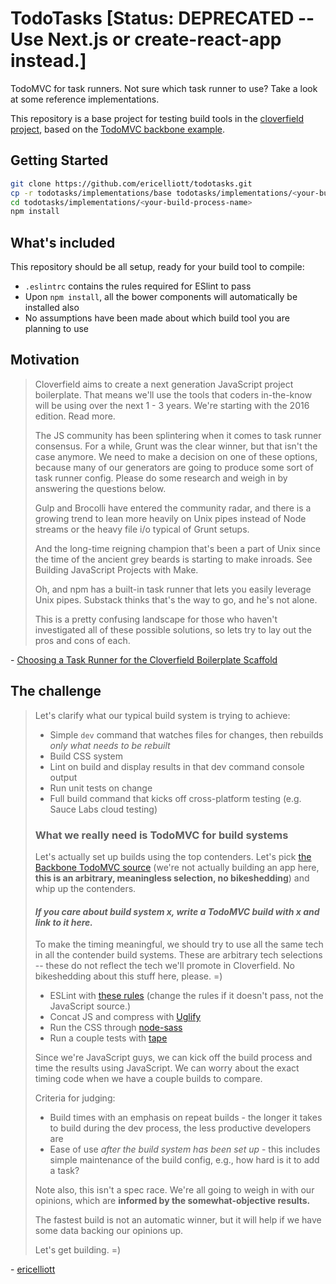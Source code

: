 # TodoTasks [Status: DEPRECATED -- Use Next.js or create-react-app instead.]

TodoMVC for task runners. Not sure which task runner to use? Take a look at some
reference implementations.

This repository is a base project for testing build tools in the [cloverfield
project](https://github.com/ericelliott/cloverfield/issues/2), based on the
[TodoMVC backbone
example](https://github.com/tastejs/todomvc/tree/gh-pages/examples/backbone).

## Getting Started

```bash
git clone https://github.com/ericelliott/todotasks.git
cp -r todotasks/implementations/base todotasks/implementations/<your-build-process-name>
cd todotasks/implementations/<your-build-process-name>
npm install
```

## What's included

This repository should be all setup, ready for your build tool to compile:

 * `.eslintrc` contains the rules required for ESlint to pass
 * Upon `npm install`, all the bower components will automatically be installed
   also
 * No assumptions have been made about which build tool you are planning to use

## Motivation

> Cloverfield aims to create a next generation JavaScript project boilerplate.
> That means we'll use the tools that coders in-the-know will be using over the
> next 1 - 3 years. We're starting with the 2016 edition. Read more.
> 
> The JS community has been splintering when it comes to task runner consensus.
> For a while, Grunt was the clear winner, but that isn't the case anymore. We
> need to make a decision on one of these options, because many of our
> generators are going to produce some sort of task runner config. Please do
> some research and weigh in by answering the questions below.
> 
> Gulp and Brocolli have entered the community radar, and there is a growing
> trend to lean more heavily on Unix pipes instead of Node streams or the heavy
> file i/o typical of Grunt setups.
> 
> And the long-time reigning champion that's been a part of Unix since the time
> of the ancient grey beards is starting to make inroads. See Building
> JavaScript Projects with Make.
> 
> Oh, and npm has a built-in task runner that lets you easily leverage Unix
> pipes. Substack thinks that's the way to go, and he's not alone.
> 
> This is a pretty confusing landscape for those who haven't investigated all of
> these possible solutions, so lets try to lay out the pros and cons of each.

\- [Choosing a Task Runner for the Cloverfield Boilerplate
  Scaffold](https://github.com/ericelliott/cloverfield/issues/2)

## The challenge

> Let's clarify what our typical build system is trying to achieve:
> 
>  * Simple `dev` command that watches files for changes, then rebuilds *only what
>    needs to be rebuilt*
>  * Build CSS system
>  * Lint on build and display results in that dev command console output
>  * Run unit tests on change
>  * Full build command that kicks off cross-platform testing (e.g. Sauce Labs
>    cloud testing)
> 
> ### What we really need is TodoMVC for build systems
> 
> Let's actually set up builds using the top contenders. Let's pick [the Backbone
> TodoMVC
> source](https://github.com/tastejs/todomvc/tree/gh-pages/examples/backbone)
> (we're not actually building an app here, **this is an arbitrary, meaningless
> selection, no bikeshedding**) and whip up the contenders.
> 
> #### *If you care about build system x, write a TodoMVC build with x and link to it here.*
> 
> To make the timing meaningful, we should try to use all the same tech in all the
> contender build systems. These are arbitrary tech selections -- these do not
> reflect the tech we'll promote in Cloverfield. No bikeshedding about this stuff
> here, please. =)
> 
>  * ESLint with [these
>    rules](https://github.com/es-shims/es5-shim/blob/master/.eslintrc) (change
>    the rules if it doesn't pass, not the JavaScript source.)
>  * Concat JS and compress with [Uglify](https://www.npmjs.com/package/uglify-js)
>  * Run the CSS through [node-sass](https://www.npmjs.com/package/node-sass)
>  * Run a couple tests with [tape](https://github.com/substack/tape)
> 
> Since we're JavaScript guys, we can kick off the build process and time the
> results using JavaScript. We can worry about the exact timing code when we have
> a couple builds to compare.
> 
> Criteria for judging:
> 
>  * Build times with an emphasis on repeat builds - the longer it takes to build
>    during the dev process, the less productive developers are
>  * Ease of use *after the build system has been set up* - this includes simple
>    maintenance of the build config, e.g., how hard is it to add a task?
> 
> Note also, this isn't a spec race. We're all going to weigh in with our
> opinions, which are **informed by the somewhat-objective results.**
> 
> The fastest build is not an automatic winner, but it will help if we have some
> data backing our opinions up.
> 
> Let's get building. =)

\- [ericelliott](https://github.com/ericelliott/cloverfield/issues/2#issuecomment-68810309)

